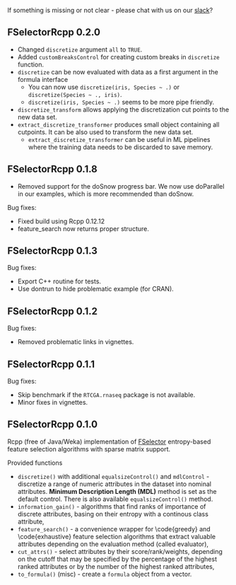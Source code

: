 If something is missing or not clear - please chat with us on our [slack](https://fselectorrcpp.slack.com/messages/general/)?

FSelectorRcpp 0.2.0
----------------------------------------------------------------

- Changed `discretize` argument `all` to `TRUE`.
- Added `customBreaksControl` for creating custom breaks in `discretize` function.
- `discretize` can be now evaluated with data as a first argument in the formula interface
  - You can now use `discretize(iris, Species ~ .)` or `discretize(Species ~ ., iris)`.
  - `discretize(iris, Species ~ .)` seems to be more pipe friendly.
- `discretize_transform` allows applying the discretization cut points to the new data set.
- `extract_discretize_transformer` produces small object containing all cutpoints. It can be also used to transform the new data set.
  - `extract_discretize_transformer` can be useful in ML pipelines where the training data needs to be discarded to save memory.

FSelectorRcpp 0.1.8
----------------------------------------------------------------

- Removed support for the doSnow progress bar. We now use doParallel
  in our examples, which is more recommended than doSnow.

Bug fixes:
- Fixed build using Rcpp 0.12.12
- feature_search now returns proper structure.


FSelectorRcpp 0.1.3
----------------------------------------------------------------

Bug fixes:

- Export C++ routine for tests.
- Use dontrun to hide problematic example (for CRAN).


FSelectorRcpp 0.1.2
----------------------------------------------------------------

Bug fixes:

- Removed problematic links in vignettes.

FSelectorRcpp 0.1.1
----------------------------------------------------------------

Bug fixes:

- Skip benchmark if the `RTCGA.rnaseq` package is not available.
- Minor fixes in vignettes.


FSelectorRcpp 0.1.0
----------------------------------------------------------------

Rcpp (free of Java/Weka) implementation of [FSelector](https://cran.r-project.org/web/packages/FSelector/index.html) entropy-based feature selection algorithms with sparse matrix support.

Provided functions

- `discretize()` with additional `equalsizeControl()` and `mdlControl` - discretize a range of numeric attributes in the dataset into nominal attributes. **Minimum Description Length (MDL)** method is set as the default control. There is also available `equalsizeControl()` method.
- `information_gain()` - algorithms that find ranks of importance of discrete attributes, basing on their  entropy with a continous class attribute,
- `feature_search()` - a convenience wrapper for \code{greedy} and \code{exhaustive} feature selection algorithms that extract valuable attributes depending on the evaluation method (called evaluator),
- `cut_attrs()` - select attributes by their score/rank/weights, depending on the cutoff that may be specified by the percentage of the highest ranked attributes or by the number of the highest ranked attributes,
- `to_formula()` (misc) - create a `formula` object from a vector.
